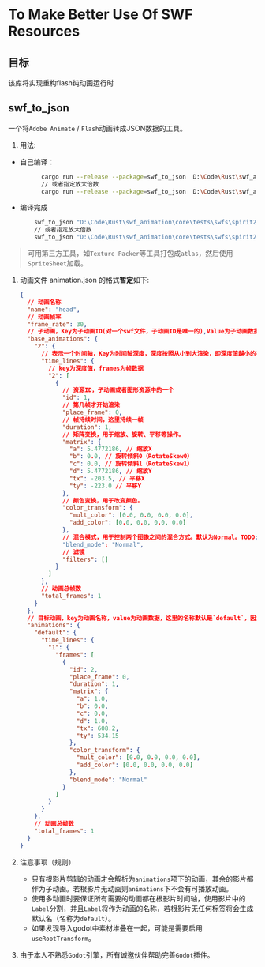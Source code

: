 # To Make Better Use Of SWF Resources

## 目标

  该库将实现重构flash纯动画运行时

## swf_to_json

一个将`Adobe Animate` / `Flash`动画转成JSON数据的工具。

1. 用法:

- 自己编译：

    ```bash
          cargo run --release --package=swf_to_json  D:\Code\Rust\swf_animation\core\tests\swfs\spirit2159src.swf
          // 或者指定放大倍数
          cargo run --release --package=swf_to_json  D:\Code\Rust\swf_animation\core\tests\swfs\spirit2159src.swf --scale 2.0
    ```

- 编译完成
  
    ```bash
        swf_to_json "D:\Code\Rust\swf_animation\core\tests\swfs\spirit2159src.swf"
        // 或者指定放大倍数
        swf_to_json "D:\Code\Rust\swf_animation\core\tests\swfs\spirit2159src.swf" --scale 2.0
    ```

> 可用第三方工具，如`Texture Packer`等工具打包成`atlas`，然后使用`SpriteSheet`加载。

1. 动画文件 animation.json 的格式**暂定**如下:

    ```json
    {
      // 动画名称
      "name": "head",
      // 动画帧率
      "frame_rate": 30,
      // 子动画，Key为子动画ID(对一个swf文件，子动画ID是唯一的),Value为子动画数据
      "base_animations": {
        "2": {
          // 表示一个时间轴，Key为时间轴深度，深度按照从小到大渲染，即深度值越小的在底层，深度值越大的在顶层，深度值大的重叠时会遮住小的。
          "time_lines": {
            // key为深度值，frames为帧数据
            "2": [
              {
                // 资源ID，子动画或者图形资源中的一个
                "id": 1,
                // 第几帧才开始渲染
                "place_frame": 0,
                // 帧持续时间，这里持续一帧
                "duration": 1,
                // 矩阵变换，用于缩放、旋转、平移等操作。
                "matrix": {
                  "a": 5.4772186, // 缩放X
                  "b": 0.0, // 旋转倾斜0（RotateSkew0）
                  "c": 0.0, // 旋转倾斜1（RotateSkew1）
                  "d": 5.4772186, // 缩放Y
                  "tx": -203.5, // 平移X
                  "ty": -223.0 // 平移Y
                },
                // 颜色变换，用于改变颜色。
                "color_transform": {
                  "mult_color": [0.0, 0.0, 0.0, 0.0],
                  "add_color": [0.0, 0.0, 0.0, 0.0]
                },
                // 混合模式，用于控制两个图像之间的混合方式。默认为Normal。TODO: 混合模式 改为数值判断？还是枚举？
                "blend_mode": "Normal",
                // 滤镜
                "filters": []
              }
            ]
          },
          // 动画总帧数
          "total_frames": 1
        }
      },
      // 目标动画，key为动画名称，value为动画数据，这里的名称默认是`default`，因为没有在adobe animation中设置动画标签，所以默认为`default`。当设置了动画标签后，这里会根据标签名称进行分类，一个标签代表一个动画。
      "animations": {
        "default": {
          "time_lines": {
            "1": {
              "frames": [
                {
                  "id": 2,
                  "place_frame": 0,
                  "duration": 1,
                  "matrix": {
                    "a": 1.0,
                    "b": 0.0,
                    "c": 0.0,
                    "d": 1.0,
                    "tx": 608.2,
                    "ty": 534.15
                  },
                  "color_transform": {
                    "mult_color": [0.0, 0.0, 0.0, 0.0],
                    "add_color": [0.0, 0.0, 0.0, 0.0]
                  },
                  "blend_mode": "Normal"
                }
              ]
            }
          }
        },
        // 动画总帧数
        "total_frames": 1
      }
    }
    ```

2. 注意事项（规则）
    - 只有根影片剪辑的动画才会解析为`animations`项下的动画，其余的影片都作为子动画。若根影片无动画则`animations`下不会有可播放动画。
    - 使用多动画时要保证所有需要的动画都在根影片时间轴，使用影片中的`Label`分割，并且`Label`将作为动画的名称，若根影片无任何标签将会生成默认名（名称为`default`）。
    - 如果发现导入godot中素材堆叠在一起，可能是需要启用 `useRootTransform`。

3. 由于本人不熟悉`Godot`引擎，所有诚邀伙伴帮助完善`Godot`插件。
